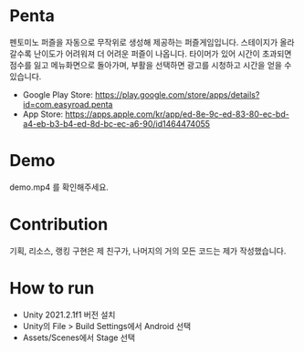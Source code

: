 # Penta
펜토미노 퍼즐을 자동으로 무작위로 생성해 제공하는 퍼즐게임입니다. 스테이지가 올라갈수록 난이도가 어려워져 더 어려운 퍼즐이 나옵니다.
타이머가 있어 시간이 초과되면 점수를 잃고 메뉴화면으로 돌아가며, 부활을 선택하면 광고를 시청하고 시간을 얻을 수 있습니다.

* Google Play Store: https://play.google.com/store/apps/details?id=com.easyroad.penta
* App Store: https://apps.apple.com/kr/app/ed-8e-9c-ed-83-80-ec-bd-a4-eb-b3-b4-ed-8d-bc-ec-a6-90/id1464474055

# Demo
demo.mp4 를 확인해주세요.

# Contribution
기획, 리소스, 랭킹 구현은 제 친구가, 나머지의 거의 모든 코드는 제가 작성했습니다.

# How to run
* Unity 2021.2.1f1 버전 설치
* Unity의 File > Build Settings에서 Android 선택
* Assets/Scenes에서 Stage 선택
